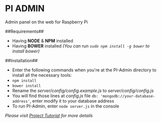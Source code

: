 PI ADMIN
========

Admin panel on the web for Raspberry Pi

##Requirements##

- Having **NODE** & **NPM** installed
- Having **BOWER** installed *(You can run `sudo npm install -g bower` to install bower)*

##Installation##

- Enter the following commands when you're at the PI-Admin directory to install all the necessary tools:
 - `npm install`
 - `bower install`
- Rename the *server/config/config.example.js* to *server/config/config.js*
- You will find those lines at *config.js* file `db: 'mongodb://your-database-address'`, enter modify it to your database address
- To run PI-Admin, enter `node server.js` in the console

*Please visit <a href="http://tlnguyen.com/raspberry-pi-admin-panel">Project Tutorial</a> for more details*